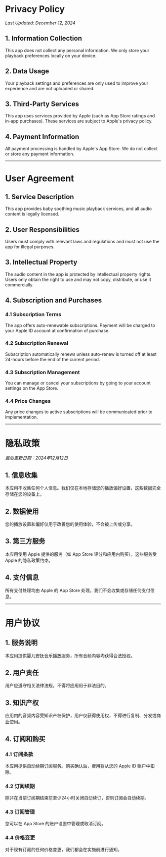 # Privacy Policy

*Last Updated: December 12, 2024*

## 1. Information Collection
This app does not collect any personal information. We only store your playback preferences locally on your device.

## 2. Data Usage
Your playback settings and preferences are only used to improve your experience and are not uploaded or shared.

## 3. Third-Party Services
This app uses services provided by Apple (such as App Store ratings and in-app purchases). These services are subject to Apple's privacy policy.

## 4. Payment Information
All payment processing is handled by Apple's App Store. We do not collect or store any payment information.

---

# User Agreement

## 1. Service Description
This app provides baby soothing music playback services, and all audio content is legally licensed.

## 2. User Responsibilities
Users must comply with relevant laws and regulations and must not use the app for illegal purposes.

## 3. Intellectual Property
The audio content in the app is protected by intellectual property rights. Users only obtain the right to use and may not copy, distribute, or use it commercially.

## 4. Subscription and Purchases

### 4.1 Subscription Terms
The app offers auto-renewable subscriptions. Payment will be charged to your Apple ID account at confirmation of purchase.

### 4.2 Subscription Renewal
Subscription automatically renews unless auto-renew is turned off at least 24-hours before the end of the current period.

### 4.3 Subscription Management
You can manage or cancel your subscriptions by going to your account settings on the App Store.

### 4.4 Price Changes
Any price changes to active subscriptions will be communicated prior to implementation. 


---

# 隐私政策

*最后更新日期：2024年12月12日*


## 1. 信息收集
本应用不收集任何个人信息。我们仅在本地存储您的播放偏好设置，这些数据完全存储在您的设备上。

## 2. 数据使用
您的播放设置和偏好仅用于改善您的使用体验，不会被上传或分享。

## 3. 第三方服务
本应用使用 Apple 提供的服务（如 App Store 评分和应用内购买）。这些服务受 Apple 的隐私政策约束。

## 4. 支付信息
所有支付处理均由 Apple 的 App Store 处理。我们不会收集或存储任何支付信息。

---

# 用户协议

## 1. 服务说明
本应用提供婴儿安抚音乐播放服务，所有音频内容均获得合法授权。

## 2. 用户责任
用户应遵守相关法律法规，不得将应用用于非法目的。

## 3. 知识产权
应用内的音频内容受知识产权保护，用户仅获得使用权，不得进行复制、分发或商业使用。

## 4. 订阅和购买

### 4.1 订阅条款
本应用提供自动续期订阅服务。购买确认后，费用将从您的 Apple ID 账户中扣除。

### 4.2 订阅续期
除非在当前订阅期结束前至少24小时关闭自动续订，否则订阅会自动续期。

### 4.3 订阅管理
您可以在 App Store 的账户设置中管理或取消订阅。

### 4.4 价格变更
对于现有订阅的任何价格变更，我们都会在实施前进行通知。

